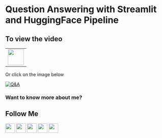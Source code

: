 # Question Answering with Streamlit and HuggingFace Pipeline

## To view the video

<table>
   <tr>
      <td><a href="http://www.youtube.com/watch?v=J76T73cpu8Q" target="_blank"><img height="50" src = "https://img.shields.io/youtube/views/J76T73cpu8Q?color=blue&label=Watch%20on%20YouTube&logo=youtube&logoColor=red&style=for-the-badge"></a></td>
   </tr>
</table>

Or click on the image below

[![Q&A](http://img.youtube.com/vi/J76T73cpu8Q/0.jpg)](http://www.youtube.com/watch?v=J76T73cpu8Q)

### Want to know more about me?
## Follow Me
<a href="https://twitter.com/_bhaveshbhatt" target="_blank"><img class="ai-subscribed-social-icon" src="https://bhattbhavesh91.github.io/assets/images/tw.png" width="30"></a>
<a href="https://www.youtube.com/bhaveshbhatt8791/" target="_blank"><img class="ai-subscribed-social-icon" src="https://bhattbhavesh91.github.io/assets/images/ytb.png" width="30"></a>
<a href="https://www.youtube.com/PythonTricks/" target="_blank"><img class="ai-subscribed-social-icon" src="https://bhattbhavesh91.github.io/assets/images/python_logo.png" width="30"></a>
<a href="https://github.com/bhattbhavesh91" target="_blank"><img class="ai-subscribed-social-icon" src="https://bhattbhavesh91.github.io/assets/images/gthb.png" width="30"></a>
<a href="https://www.linkedin.com/in/bhattbhavesh91/" target="_blank"><img class="ai-subscribed-social-icon" src="https://bhattbhavesh91.github.io/assets/images/lnkdn.png" width="30"></a>
